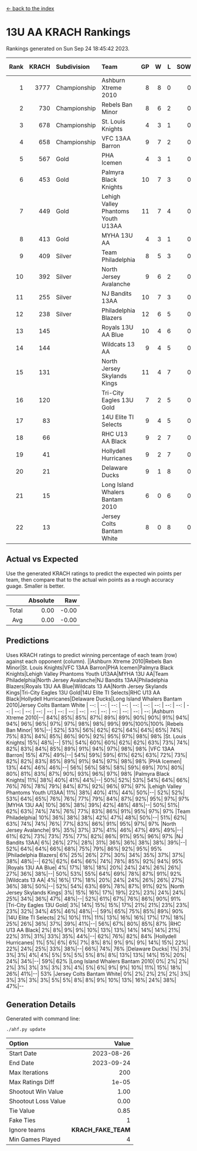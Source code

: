 [<- back to the index](readme.md)
# 13U AA KRACH Rankings
Rankings generated on Sun Sep 24 18:45:42 2023.

Rank|KRACH|Subdivision|Team|GP|W|L|SOW|SOL|T|SoS|Exp Wins|Win Diff
---:|---:|:---|:---|---:|---:|---:|---:|---:|---:|---:|---:|---:
1|3777|Championship|Ashburn Xtreme 2010|8|8|0|0|0|0|387|8.8|-0.0
2|730|Championship|Rebels Ban Minor|8|6|2|0|0|0|644|6.8|-0.0
3|678|Championship|St. Louis Knights|4|3|1|0|0|0|916|3.8|-0.0
4|658|Championship|VFC 13AA Barron|9|7|2|0|0|0|264|7.9|0.0
5|567|Gold|PHA Icemen|4|3|1|0|0|0|359|3.9|0.0
6|453|Gold|Palmyra Black Knights|10|7|3|0|0|0|797|7.8|-0.0
7|449|Gold|Lehigh Valley Phantoms Youth U13AA|11|7|4|0|0|0|578|7.9|0.0
8|413|Gold|MYHA 13U AA|4|3|1|0|0|0|274|3.9|0.0
9|409|Silver|Team Philadelphia|8|5|3|0|0|0|322|5.9|0.0
10|392|Silver|North Jersey Avalanche|9|6|2|0|0|1|248|7.7|0.0
11|255|Silver|NJ Bandits 13AA|10|7|3|0|0|0|173|7.9|0.0
12|238|Silver|Philadelphia Blazers|12|6|5|0|0|1|753|7.7|0.0
13|145||Royals 13U AA Blue|10|4|6|0|0|0|298|4.9|0.0
14|144||Wildcats 13 AA|9|4|5|0|0|0|248|4.9|0.0
15|131||North Jersey Skylands Kings|11|4|7|0|0|0|373|4.9|0.0
16|120||Tri-City Eagles 13U Gold|7|2|5|0|0|0|376|2.9|0.0
17|83||14U Elite TI Selects|9|4|5|0|0|0|193|4.9|0.0
18|66||RHC U13 AA Black|9|2|7|0|0|0|271|2.9|0.0
19|41||Hollydell Hurricanes|9|2|7|0|0|0|564|2.9|0.0
20|21||Delaware Ducks|9|1|8|0|0|0|193|1.9|0.0
21|15||Long Island Whalers Bantam 2010|6|0|6|0|0|0|229|0.9|0.0
22|13||Jersey Colts Bantam White|8|0|8|0|0|0|263|0.9|0.0

## Actual vs Expected
Use the generated KRACH ratings to predict the expected win points per team, then compare that to the actual win points as a rough accuracy guage. Smaller is better.

||Absolute|Raw
|---:|---:|---:
|Total|0.00|-0.00
|Avg|0.00|-0.00

## Predictions
Uses KRACH ratings to predict winning percentage of each team (row) against each opponent (column).
||Ashburn Xtreme 2010|Rebels Ban Minor|St. Louis Knights|VFC 13AA Barron|PHA Icemen|Palmyra Black Knights|Lehigh Valley Phantoms Youth U13AA|MYHA 13U AA|Team Philadelphia|North Jersey Avalanche|NJ Bandits 13AA|Philadelphia Blazers|Royals 13U AA Blue|Wildcats 13 AA|North Jersey Skylands Kings|Tri-City Eagles 13U Gold|14U Elite TI Selects|RHC U13 AA Black|Hollydell Hurricanes|Delaware Ducks|Long Island Whalers Bantam 2010|Jersey Colts Bantam White
| --: | --: | --: | --: | --: | --: | --: | --: | --: | --: | --: | --: | --: | --: | --: | --: | --: | --: | --: | --: | --: | --: | --: 
|Ashburn Xtreme 2010|--| 84%| 85%| 85%| 87%| 89%| 89%| 90%| 90%| 91%| 94%| 94%| 96%| 96%| 97%| 97%| 98%| 98%| 99%| 99%|100%|100%
|Rebels Ban Minor| 16%|--| 52%| 53%| 56%| 62%| 62%| 64%| 64%| 65%| 74%| 75%| 83%| 84%| 85%| 86%| 90%| 92%| 95%| 97%| 98%| 98%
|St. Louis Knights| 15%| 48%|--| 51%| 54%| 60%| 60%| 62%| 62%| 63%| 73%| 74%| 82%| 83%| 84%| 85%| 89%| 91%| 94%| 97%| 98%| 98%
|VFC 13AA Barron| 15%| 47%| 49%|--| 54%| 59%| 59%| 61%| 62%| 63%| 72%| 73%| 82%| 82%| 83%| 85%| 89%| 91%| 94%| 97%| 98%| 98%
|PHA Icemen| 13%| 44%| 46%| 46%|--| 56%| 56%| 58%| 58%| 59%| 69%| 70%| 80%| 80%| 81%| 83%| 87%| 90%| 93%| 96%| 97%| 98%
|Palmyra Black Knights| 11%| 38%| 40%| 41%| 44%|--| 50%| 52%| 53%| 54%| 64%| 66%| 76%| 76%| 78%| 79%| 84%| 87%| 92%| 96%| 97%| 97%
|Lehigh Valley Phantoms Youth U13AA| 11%| 38%| 40%| 41%| 44%| 50%|--| 52%| 52%| 53%| 64%| 65%| 76%| 76%| 77%| 79%| 84%| 87%| 92%| 95%| 97%| 97%
|MYHA 13U AA| 10%| 36%| 38%| 39%| 42%| 48%| 48%|--| 50%| 51%| 62%| 63%| 74%| 74%| 76%| 77%| 83%| 86%| 91%| 95%| 97%| 97%
|Team Philadelphia| 10%| 36%| 38%| 38%| 42%| 47%| 48%| 50%|--| 51%| 62%| 63%| 74%| 74%| 76%| 77%| 83%| 86%| 91%| 95%| 97%| 97%
|North Jersey Avalanche|  9%| 35%| 37%| 37%| 41%| 46%| 47%| 49%| 49%|--| 61%| 62%| 73%| 73%| 75%| 77%| 82%| 86%| 91%| 95%| 96%| 97%
|NJ Bandits 13AA|  6%| 26%| 27%| 28%| 31%| 36%| 36%| 38%| 38%| 39%|--| 52%| 64%| 64%| 66%| 68%| 75%| 79%| 86%| 92%| 95%| 95%
|Philadelphia Blazers|  6%| 25%| 26%| 27%| 30%| 34%| 35%| 37%| 37%| 38%| 48%|--| 62%| 62%| 64%| 66%| 74%| 78%| 85%| 92%| 94%| 95%
|Royals 13U AA Blue|  4%| 17%| 18%| 18%| 20%| 24%| 24%| 26%| 26%| 27%| 36%| 38%|--| 50%| 53%| 55%| 64%| 69%| 78%| 87%| 91%| 92%
|Wildcats 13 AA|  4%| 16%| 17%| 18%| 20%| 24%| 24%| 26%| 26%| 27%| 36%| 38%| 50%|--| 52%| 54%| 63%| 69%| 78%| 87%| 91%| 92%
|North Jersey Skylands Kings|  3%| 15%| 16%| 17%| 19%| 22%| 23%| 24%| 24%| 25%| 34%| 36%| 47%| 48%|--| 52%| 61%| 67%| 76%| 86%| 90%| 91%
|Tri-City Eagles 13U Gold|  3%| 14%| 15%| 15%| 17%| 21%| 21%| 23%| 23%| 23%| 32%| 34%| 45%| 46%| 48%|--| 59%| 65%| 75%| 85%| 89%| 90%
|14U Elite TI Selects|  2%| 10%| 11%| 11%| 13%| 16%| 16%| 17%| 17%| 18%| 25%| 26%| 36%| 37%| 39%| 41%|--| 56%| 67%| 80%| 85%| 87%
|RHC U13 AA Black|  2%|  8%|  9%|  9%| 10%| 13%| 13%| 14%| 14%| 14%| 21%| 22%| 31%| 31%| 33%| 35%| 44%|--| 62%| 76%| 82%| 84%
|Hollydell Hurricanes|  1%|  5%|  6%|  6%|  7%|  8%|  8%|  9%|  9%|  9%| 14%| 15%| 22%| 22%| 24%| 25%| 33%| 38%|--| 66%| 74%| 76%
|Delaware Ducks|  1%|  3%|  3%|  3%|  4%|  4%|  5%|  5%|  5%|  5%|  8%|  8%| 13%| 13%| 14%| 15%| 20%| 24%| 34%|--| 59%| 62%
|Long Island Whalers Bantam 2010|  0%|  2%|  2%|  2%|  3%|  3%|  3%|  3%|  3%|  4%|  5%|  6%|  9%|  9%| 10%| 11%| 15%| 18%| 26%| 41%|--| 53%
|Jersey Colts Bantam White|  0%|  2%|  2%|  2%|  2%|  3%|  3%|  3%|  3%|  3%|  5%|  5%|  8%|  8%|  9%| 10%| 13%| 16%| 24%| 38%| 47%|--

## Generation Details

Generated with command line:
```
./ahf.py update
```

| Option | Value |
| :----- | ----: |
| Start Date | 2023-08-26 |
| End Date | 2023-09-24 |
| Max Iterations | 200 |
| Max Ratings Diff | 1e-05 |
| Shootout Win Value | 1.00 |
| Shootout Loss Value | 0.00 |
| Tie Value | 0.85 |
| Fake Ties | 1 |
| Ignore teams | __KRACH_FAKE_TEAM__ |
| Min Games Played | 4 |

